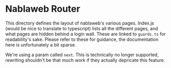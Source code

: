 # Nablaweb Router

This directory defines the layout of nablaweb's various pages. Index.js (would be nice to translate to typescript) lists all the different pages, and what pages are hidden behind a login wall. These are linked to `guards.ts` for readability's sake. Please refer to these for guidance, the documentation here is unfortunately a bit sparse.

We're using a param called `next`. This is technically no longer supported, rewriting shouldn't be that much work if they actually depricate this feature.
